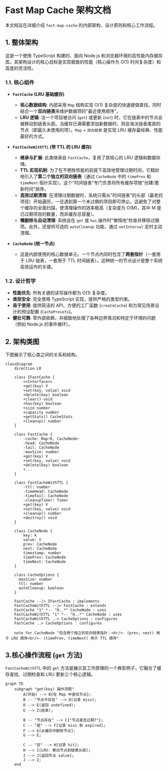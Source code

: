 # Fast Map Cache 架构文档

本文档旨在详细介绍 `fast-map-cache` 的内部架构、设计原则和核心工作流程。

## 1. 整体架构

这是一个使用 TypeScript 构建的、面向 Node.js 和浏览器环境的高性能内存缓存库。其架构设计的核心目标是实现极致的性能（核心操作为 O(1) 时间复杂度）和高度的灵活性。

### 1.1. 核心组件

- **`FastCache` (LRU 基础缓存)**
  - **核心数据结构**: 内部采用 `Map` 结构实现 O(1) 复杂度的快速键值查找，同时结合一个**双向链表**来维护数据项的"最近使用顺序"。
  - **LRU 逻辑**: 当一个项目被访问 (`get`) 或更新 (`set`) 时，它在链表中的节点会被移动到链表头部。当缓存已满需要添加新数据时，则会淘汰链表尾部的节点（即最久未使用的项）。`Map` + `双向链表` 是实现 LRU 缓存最经典、性能最好的方式。

- **`FastCacheWithTTL` (带 TTL 的 LRU 缓存)**
  - **继承与扩展**: 此类继承自 `FastCache`，复用了其核心的 LRU 逻辑和数据存储。
  - **TTL 实现机制**: 为了在不牺牲性能的前提下高效地管理过期时间，它精妙地引入了**第二个独立的双向链表**（通过 `CacheNode` 中的 `timePrev` 和 `timeNext` 指针实现）。这个"时间链表"专门负责将所有缓存项按"创建/更新时间"排序。
  - **高效过期清理**: 在清理过期数据时，系统只需从"时间链表"的头部（最老的项目）开始遍历，一旦遇到第一个未过期的项目即可停止。这避免了对整个缓存的全面扫描，使清理操作的效率极高（复杂度为 O(M)，其中 M 是已过期项目的数量，而非缓存总容量）。
  - **懒删除与自动清理**: 系统会在 `get` 或 `has` 操作时"懒惰地"检查并移除过期项。此外，还提供可选的 `autoCleanup` 功能，通过 `setInterval` 定时主动清理。

- **`CacheNode` (统一节点)**
  - 这是内部使用的核心数据单元，一个节点内同时包含了**两套指针**（一套用于 LRU 链表，一套用于 TTL 时间链表）。这种统一的节点设计是整个系统高效运作的关键。

### 1.2. 设计哲学

- **性能优先**: 所有关键的读写操作都为 O(1) 复杂度。
- **类型安全**: 完全使用 TypeScript 实现，提供严格的类型约束。
- **易于使用**: 提供简洁的 API、方便的工厂函数 (`createCache`) 和为常见场景设计的预设配置 (`CachePresets`)。
- **健壮可靠**: 零外部依赖，并细致地处理了各种边界情况和特定于环境的问题（例如 Node.js 的事件循环）。

## 2. 架构类图

下图展示了核心类之间的关系和结构。

```mermaid
classDiagram
    direction LR

    class IFastCache {
        <<Interface>>
        +get(key) V
        +set(key, value) void
        +delete(key) boolean
        +clear() void
        +has(key) boolean
        +size number
        +capacity number
        +getStats() CacheStats
        +cleanup() number
    }

    class FastCache {
        -cache: Map~K, CacheNode~
        -head: CacheNode
        -tail: CacheNode
        -maxSize: number
        +get(key) V
        +set(key, value) void
        +delete(key) boolean
        +...
    }

    class FastCacheWithTTL {
        -ttl: number
        -timeHead: CacheNode
        -timeTail: CacheNode
        -cleanupTimer: Timer
        +get(key) V
        +set(key, value) void
        +cleanup() number
        +destroy() void
    }

    class CacheNode {
        key: K
        value: V
        prev: CacheNode
        next: CacheNode
        timestamp: number
        timePrev: CacheNode
        timeNext: CacheNode
    }

    class CacheOptions {
      maxSize: number
      ttl: number
      autoCleanup: boolean
    }

    FastCache --|> IFastCache : implements
    FastCacheWithTTL --|> FastCache : extends
    FastCache "1" *-- "0..*" CacheNode : uses
    FastCacheWithTTL "1" *-- "0..*" CacheNode : uses
    FastCacheWithTTL ..> CacheOptions : configures
    FastCache ..> CacheOptions : configures

    note for CacheNode "包含两个独立的双向链表指针：<br/>- (prev, next) 用于 LRU 顺序<br/>- (timePrev, timeNext) 用于 TTL 顺序"
```

## 3.核心操作流程 (`get` 方法)

`FastCacheWithTTL` 中的 `get` 方法是展示其工作原理的一个典型例子，它融合了缓存查找、过期检查和 LRU 更新三个核心逻辑。

```mermaid
graph TD
    subgraph "get(key) 操作流程"
        A(开始) --> B{在 Map 中查找节点};
        B -- "节点不存在" --> D[记录 miss];
        D --> E(返回 undefined);
        E --> Z(结束);

        B -- "节点存在" --> C{"节点是否过期?"};
        C -- "是" --> F[记录 miss 和 expired];
        F --> G[从缓存中删除节点];
        G --> E;

        C -- "否" --> H[记录 hit];
        H --> I[LRU: 移动节点到链表头部];
        I --> J[返回节点 value];
        J --> Z;
    end
```
